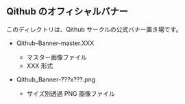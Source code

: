 ## Qithub のオフィシャルバナー

このディレクトリは、Qithub サークルの公式バナー置き場です。

- Qithub-Banner-master.XXX
    - マスター画像ファイル
    - XXX 形式

- Qithub_Banner-???x???.png
    - サイズ別透過 PNG 画像ファイル

